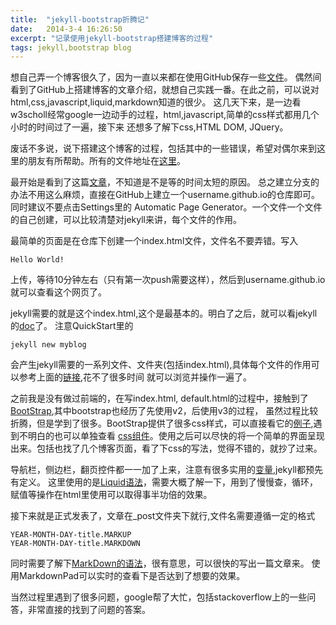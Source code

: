 ```yaml
---
title:  "jekyll-bootstrap折腾记"
date:   2014-3-4 16:26:50
excerpt: "记录使用jekyll-bootstrap搭建博客的过程"
tags: jekyll,bootstrap blog
---
```


想自己弄一个博客很久了，因为一直以来都在使用GitHub保存一些[文件](https://github.com/yingshin)。
偶然间看到了GitHub上搭建博客的文章介绍，就想自己实践一番。在此之前，可以说对html,css,javascript,liquid,markdown知道的很少。
这几天下来，是一边看w3scholl经常google一边动手的过程，html,javascript,简单的css样式都用几个小时的时间过了一遍，接下来
还想多了解下css,HTML DOM, JQuery。

废话不多说，说下搭建这个博客的过程，包括其中的一些错误，希望对偶尔来到这里的朋友有所帮助。所有的文件地址在[这里](https://github.com/yingshin/yingshin.github.io)。

最开始是看到了这篇[文章](http://www.ruanyifeng.com/blog/2012/08/blogging_with_jekyll.html)，不知道是不是等的时间太短的原因。
总之建立分支的办法不用这么麻烦，直接在GitHub上建立一个username.github.io的仓库即可。同时建议不要点击Settings里的
Automatic Page Generator。一个文件一个文件的自己创建，可以比较清楚对jekyll来讲，每个文件的作用。  

<!--more-->  

最简单的页面是在仓库下创建一个index.html文件，文件名不要弄错。写入  

```
Hello World!
```  

上传，等待10分钟左右（只有第一次push需要这样），然后到username.github.io就可以查看这个网页了。

jekyll需要的就是这个index.html,这个是最基本的。明白了之后，就可以看jekyll的[doc](http://jekyllrb.com/docs/home/)了。
注意QuickStart里的  

```
jekyll new myblog
```

会产生jekyll需要的一系列文件、文件夹(包括index.html),具体每个文件的作用可以参考上面的[链接](http://jekyllrb.com/docs/home/),花不了很多时间
就可以浏览并操作一遍了。  

之前我是没有做过前端的，在写index.html, default.html的过程中，接触到了[BootStrap](http://getbootstrap.com/css/),其中bootstrap也经历了先使用v2，后使用v3的过程，
虽然过程比较折腾，但是学到了很多。BootStrap提供了很多css样式，可以直接看它的[例子](http://getbootstrap.com/getting-started/#examples),遇到不明白的也可以单独查看
[css组件](http://getbootstrap.com/css/)。使用之后可以尽快的将一个简单的界面呈现出来。包括也找了几个博客页面，看了下css的写法，觉得不错的，就抄了过来。  

导航栏，侧边栏，翻页控件都一一加了上来，注意有很多实用的[变量](http://jekyllrb.com/docs/variables/),jekyll都预先有定义。
这里使用的是[Liquid语法](https://github.com/shopify/liquid/wiki/liquid-for-designers)，需要大概了解一下，用到了慢慢查，循环，赋值等操作在html里使用可以取得事半功倍的效果。

接下来就是正式发表了，文章在\_post文件夹下就行,文件名需要遵循一定的格式  

```
YEAR-MONTH-DAY-title.MARKUP
YEAR-MONTH-DAY-title.MARKDOWN
```  

同时需要了解下[MarkDown的语法](https://github.com/adam-p/markdown-here/wiki/Markdown-Cheatsheet)，很有意思，可以很快的写出一篇文章来。
使用MarkdownPad可以实时的查看下是否达到了想要的效果。

当然过程里遇到了很多问题，google帮了大忙，包括stackoverflow上的一些问答，非常直接的找到了问题的答案。
